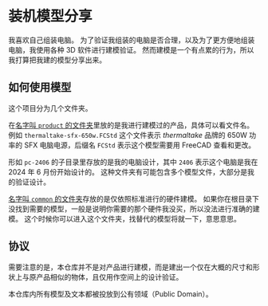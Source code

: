 # 装机模型分享

我喜欢自己组装电脑。
为了验证我组装的电脑是否合理，以及为了更方便地组装电脑，我使用各种 3D 软件进行建模验证。
然而建模是一个有点累的行为，所以我打算把我建的模型分享出来。

## 如何使用模型

这个项目分为几个文件夹。

在[名字叫 `product` 的文件夹](./product)里放的是我进行建模过的产品，具体可以看文件名。
例如 `thermaltake-sfx-650w.FCStd` 这个文件表示 *thermaltake* 品牌的 $650 \mathrm{W}$ 功率的 SFX 电脑电源，后缀名 `FCStd` 表示这个模型需要用 FreeCAD 查看和更改。

形如 `pc-2406` 的子目录里存放的是我的电脑设计，其中 `2406` 表示这个电脑是我在 2024 年 6 月份开始设计的。
这种文件夹有可能包含多个模型文件，大部分是我的验证设计。

[名字叫 `common` 的文件夹](./common)存放的是仅依照标准进行的硬件建模。
如果你在根目录下没找到需要的模型，一般是说明你需要的那个硬件我没买，所以没法进行准确的建模。
这个时候你可以进入这个文件夹，找替代的模型将就一下，意思意思。

## 协议

需要注意的是，本仓库并不是对产品进行建模，而是建出一个仅在大概的尺寸和形状上与原产品相似的物体，且仅用作空间上的设计验证。

本仓库内所有模型及文本都被投放到公有领域（Public Domain）。
